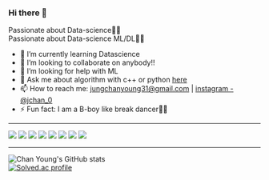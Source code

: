 <!--
**chanyoung1998/chanyoung1998** is a ✨ _special_ ✨ repository because its `README.md` (this file) appears on your GitHub profile.

Here are some ideas to get you started:

- 🔭 I’m currently working on ...
- 🌱 I’m currently learning ...
- 👯 I’m looking to collaborate on ...
- 🤔 I’m looking for help with ...
- 💬 Ask me about ...
- 📫 How to reach me: ...
- 😄 Pronouns: ...
- ⚡ Fun fact: ...
-->


### Hi there 👋

Passionate about Data-science✌🏻  
Passionate about Data-science ML/DL✌🏻  

- 🌱 I’m currently learning Datascience
- 👯 I’m looking to collaborate on anybody!!
- 🤔 I’m looking for help with ML
- 💬 Ask me about algorithm with c++ or python [here](https://github.com/chanyoung1998/Algorithm-Study/issues)
- 📫 How to reach me: jungchanyoung31@gmail.com | [instagram - @jchan_0](https://www.instagram.com/jchan_0)
- ⚡ Fun fact: I am a B-boy like break dancer🤸🏼

<hr>
<p>
<img src="https://img.shields.io/badge/c++-%2300599C.svg?style=for-the-badge&logo=c%2B%2B&logoColor=white"/>
<img src="https://img.shields.io/badge/python-3670A0?style=for-the-badge&logo=python&logoColor=ffdd54"/>
<img src="https://img.shields.io/badge/django-%23092E20.svg?style=for-the-badge&logo=django&logoColor=white"/>
<img src="https://img.shields.io/badge/pandas-%23150458.svg?style=for-the-badge&logo=pandas&logoColor=white"/>
<img src="https://img.shields.io/badge/numpy-%23013243.svg?style=for-the-badge&logo=numpy&logoColor=white"/>
<img src="https://img.shields.io/badge/scikit--learn-%23F7931E.svg?style=for-the-badge&logo=scikit-learn&logoColor=white"/>
<img src="https://img.shields.io/badge/TensorFlow-%23FF6F00.svg?style=for-the-badge&logo=TensorFlow&logoColor=white"/>
<img src="https://img.shields.io/badge/PyTorch-%23EE4C2C.svg?style=for-the-badge&logo=PyTorch&logoColor=white"/>
</p>
<hr>

![Chan Young's GitHub stats](https://github-readme-stats.vercel.app/api?username=chanyoung1998&show_icons=true&theme=dark&count_private=true)  
[![Solved.ac profile](http://mazassumnida.wtf/api/v2/generate_badge?boj=lms062111)](https://solved.ac/lms062111)
